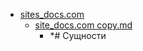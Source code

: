 - <a href = "E:\Node_projects\Node_Way\NBase\_Md\_Index\__Closer\_MyProjects\_I_level copy\Organizer\content\Docs\sites_docs.com\cat.sites_docs.com\dir.sites_docs.com.md">sites_docs.com</a>
    - <a href = "E:\Node_projects\Node_Way\NBase\_Md\_Index\__Closer\_MyProjects\_I_level copy\Organizer\content\Docs\sites_docs.com\site_docs.com copy.md">site_docs.com copy.md</a>
        - *# Сущности
